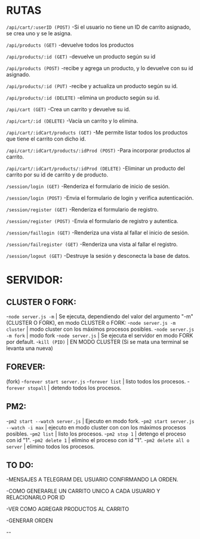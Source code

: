 # RUTAS

`/api/cart/:userID (POST)`
-Si el usuario no tiene un ID de carrito asignado, se crea uno y se le asigna.

`/api/products (GET)`
-devuelve todos los productos

`/api/products/:id (GET)`
-devuelve un producto según su id

`/api/products (POST)` 
-recibe y agrega un producto, y lo devuelve con su id asignado.

`/api/products/:id (PUT)` 
-recibe y actualiza un producto según su id.

`/api/products/:id (DELETE)` 
-elimina un producto según su id.

`/api/cart (GET)` 
-Crea un carrito y devuelve su id.

`/api/cart/:id (DELETE)` 
-Vacía un carrito y lo elimina.

`/api/cart/:idCart/products (GET)` 
-Me permite listar todos los productos que tiene el carrito con dicho id.

`/api/cart/:idCart/products/:idProd (POST)` 
-Para incorporar productos al carrito.

`/api/cart/:idCart/products/:idProd (DELETE)` 
-Eliminar un producto del carrito por su id de carrito y de producto.


`/session/login (GET)`
-Renderiza el formulario de inicio de sesión.

`/session/login (POST)`
-Envia el formulario de login y verifica autenticación.

`/session/register (GET)`
-Renderiza el formulario de registro.

`/session/register (POST)`
-Envia el formulario de registro y autentica.

`/session/faillogin (GET)`
-Renderiza una vista al fallar el inicio de sesión.

`/session/failregister (GET)`
-Renderiza una vista al fallar el registro.

`/session/logout (GET)`
-Destruye la sesión y desconecta la base de datos.



# SERVIDOR:
## CLUSTER O FORK:
-`node server.js -m` | Se ejecuta, dependiendo del valor del argumento "-m" (CLUSTER O FORK), en modo CLUSTER o FORK:
-`node server.js -m cluster` | modo cluster con los máximos procesos posibles.
-`node server.js -m fork` | modo fork
-`node server.js` | Se ejecuta el servidor en modo FORK por default.
-`kill (PID)` | EN MODO CLUSTER (Si se mata una terminal se levanta una nueva)

## FOREVER:
(fork)
-`forever start server.js`
-`forever list` | listo todos los procesos.
-`forever stopall` | detendo todos los procesos.

## PM2:
-`pm2 start --watch server.js` | Ejecuto en modo fork.
-`pm2 start server.js --watch -i max` | ejecuto en modo cluster con con los máximos procesos posibles.
-`pm2 list` | listo los procesos.
-`pm2 stop 1` | detengo el proceso con id "1".
-`pm2 delete 1` | elimino el proceso con id "1".
-`pm2 delete all o server` | elimino todos los procesos.

## TO DO:

-MENSAJES A TELEGRAM DEL USUARIO CONFIRMANDO LA ORDEN.

-COMO GENERARLE UN CARRITO UNICO A CADA USUARIO Y RELACIONARLO POR ID

-VER COMO AGREGAR PRODUCTOS AL CARRITO

-GENERAR ORDEN 

--